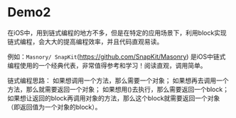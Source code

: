 # Demo2

在iOS中，用到链式编程的地方不多，但是在特定的应用场景下，利用block实现链式编程，会大大的提高编程效率，并且代码直观易读。

例如：```Masnory/ SnapKit```(https://github.com/SnapKit/Masonry) 是iOS中链式编程使用的一个经典代表，非常值得参考和学习！阅读直观，调用简单。

链式编程思路：
	如果想调用一个方法，那么需要一个对象；
	如果想再去调用一个方法，那么就需要返回一个对象；
	如果想用()去执行，那么需要返回一个block；
	如果想让返回的block再调用对象的方法，那么这个block就需要返回一个对象（即返回值为一个对象的block）。
